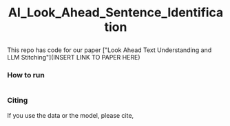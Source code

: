 # <p align=center>AI_Look_Ahead_Sentence_Identification</p>
This repo has code for our paper ["Look Ahead Text Understanding and LLM Stitching"](INSERT LINK TO PAPER HERE)

### How to run
```

```

### Citing

If you use the data or the model, please cite,
```

```
